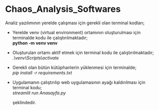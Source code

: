 # Chaos_Analysis_Softwares

Analiz yazılımının yerelde çalışması için gerekli olan terminal kodları;


* Yerelde venv (virtual environment) ortamının oluşturulması için terminalde kodu ile çalıştırılmaktadır; <br>
      **python -m venv venv** 

* Oluşturulan ortamı aktif etmek için terminal kodu ile çalıştırılmaktadır;  <br>
      *.\venv\Scripts\activate*

* Gerekli olan bütün kütüphanlerin yüklenmesi için terminalde;  <br>
      *pip install -r requirements.txt*

* Uygulamanın çalıştırılıp web uygulamasının ayağı kaldırılması için terminal kodu;  <br>
    *streamlit run Anasayfa.py*

   şeklindedir.
